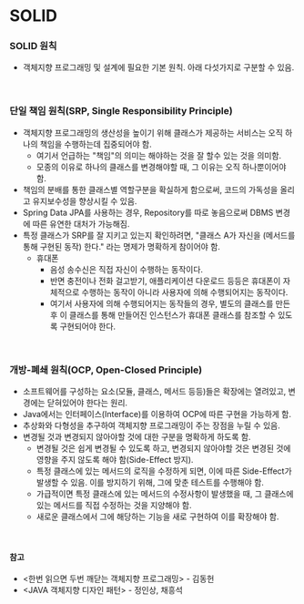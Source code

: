 # SOLID

### SOLID 원칙
* 객체지향 프로그래밍 및 설계에 필요한 기본 원칙. 아래 다섯가지로 구분할 수 있음.

<br>

### 단일 책임 원칙(SRP, Single Responsibility Principle)
* 객체지향 프로그래밍의 생산성을 높이기 위해 클래스가 제공하는 서비스는 오직 하나의 책임을 수행하는데 집중되어야 함.
  * 여기서 언급하는 "책임"의 의미는 해야하는 것을 잘 할수 있는 것을 의미함.
  * 모종의 이유로 하나의 클래스를 변경해야할 때, 그 이유는 오직 하나뿐이어야 함.
* 책임의 분배를 통한 클래스별 역할구분을 확실하게 함으로써, 코드의 가독성을 올리고 유지보수성을 향상시킬 수 있음.
* Spring Data JPA를 사용하는 경우, Repository를 따로 놓음으로써 DBMS 변경에 따른 유연한 대처가 가능해짐.
* 특정 클래스가 SRP를 잘 지키고 있는지 확인하려면, "클래스 A가 자신을 (메서드를 통해 구현된 동작) 한다." 라는 명제가 명확하게 참이어야 함.
  * 휴대폰
    * 음성 송수신은 직접 자신이 수행하는 동작이다.
    * 반면 충전이나 전화 걸고받기, 애플리케이션 다운로드 등등은 휴대폰이 자체적으로 수행하는 동작이 아니라 사용자에 의해 수행되어지는 동작이다.
    * 여기서 사용자에 의해 수행되어지는 동작들의 경우, 별도의 클래스를 만든 후 이 클래스를 통해 만들어진 인스턴스가 휴대폰 클래스를 참조할 수 있도록 구현되어야 한다.

<br>

### 개방-폐쇄 원칙(OCP, Open-Closed Principle)
* 소프트웨어를 구성하는 요소(모듈, 클래스, 메서드 등등)들은 확장에는 열려있고, 변경에는 닫혀있어야 한다는 원리.
* Java에서는 인터페이스(Interface)를 이용하여 OCP에 따른 구현을 가능하게 함.
* 추상화와 다형성을 추구하여 객체지향 프로그래밍이 주는 장점을 누릴 수 있음.
* 변경될 것과 변경되지 않아야할 것에 대한 구분을 명확하게 하도록 함.
  * 변경될 것은 쉽게 변경될 수 있도록 하고, 변경되지 않아야할 것은 변경된 것에 영향을 주지 않도록 해야 함(Side-Effect 방지).
  * 특정 클래스에 있는 메서드의 로직을 수정하게 되면, 이에 따른 Side-Effect가 발생할 수 있음. 이를 방지하기 위해, 그에 맞춘 테스트를 수행해야 함.
  * 가급적이면 특정 클래스에 있는 메서드의 수정사항이 발생했을 때, 그 클래스에 있는 메서드를 직접 수정하는 것을 지양해야 함.
  * 새로운 클래스에서 그에 해당하는 기능을 새로 구현하여 이를 확장해야 함.

<br>

#### 참고
* <한번 읽으면 두번 깨닫는 객체지향 프로그래밍> - 김동헌
* <JAVA 객체지향 디자인 패턴> - 정인상, 채흥석
